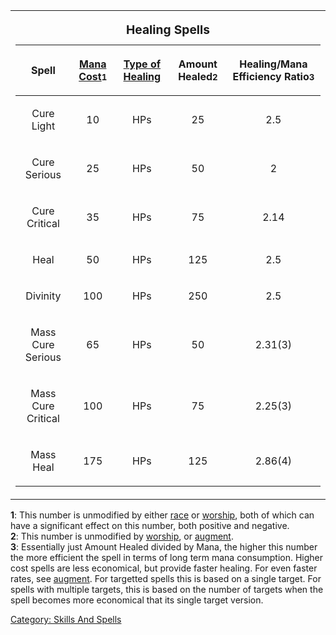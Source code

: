 <table>
<tbody>
<tr class="odd">
<td><table>
<caption><strong><big>Healing Spells</big></strong></caption>
<thead>
<tr class="header">
<th style="text-align: center;"><p>Spell</p></th>
<th style="text-align: center;"><p><a href="Mana_Points"
title="wikilink">Mana Cost</a><small>1</small></p></th>
<th style="text-align: center;"><p><a href=":Category:_Points"
title="wikilink">Type of Healing</a></p></th>
<th style="text-align: center;"><p>Amount
Healed<small>2</small></p></th>
<th style="text-align: center;"><p>Healing/Mana Efficiency
Ratio<small>3</small></p></th>
</tr>
</thead>
<tbody>
<tr class="odd">
<td style="text-align: center;"><p>Cure Light</p></td>
<td style="text-align: center;"><p>10</p></td>
<td style="text-align: center;"><p>HPs</p></td>
<td style="text-align: center;"><p>25</p></td>
<td style="text-align: center;"><p>2.5</p></td>
</tr>
<tr class="even">
<td style="text-align: center;"><p>Cure Serious</p></td>
<td style="text-align: center;"><p>25</p></td>
<td style="text-align: center;"><p>HPs</p></td>
<td style="text-align: center;"><p>50</p></td>
<td style="text-align: center;"><p>2</p></td>
</tr>
<tr class="odd">
<td style="text-align: center;"><p>Cure Critical</p></td>
<td style="text-align: center;"><p>35</p></td>
<td style="text-align: center;"><p>HPs</p></td>
<td style="text-align: center;"><p>75</p></td>
<td style="text-align: center;"><p>2.14</p></td>
</tr>
<tr class="even">
<td style="text-align: center;"><p>Heal</p></td>
<td style="text-align: center;"><p>50</p></td>
<td style="text-align: center;"><p>HPs</p></td>
<td style="text-align: center;"><p>125</p></td>
<td style="text-align: center;"><p>2.5</p></td>
</tr>
<tr class="odd">
<td style="text-align: center;"><p>Divinity</p></td>
<td style="text-align: center;"><p>100</p></td>
<td style="text-align: center;"><p>HPs</p></td>
<td style="text-align: center;"><p>250</p></td>
<td style="text-align: center;"><p>2.5</p></td>
</tr>
<tr class="even">
<td style="text-align: center;"><p>Mass Cure Serious</p></td>
<td style="text-align: center;"><p>65</p></td>
<td style="text-align: center;"><p>HPs</p></td>
<td style="text-align: center;"><p>50</p></td>
<td style="text-align: center;"><p>2.31(3)</p></td>
</tr>
<tr class="odd">
<td style="text-align: center;"><p>Mass Cure Critical</p></td>
<td style="text-align: center;"><p>100</p></td>
<td style="text-align: center;"><p>HPs</p></td>
<td style="text-align: center;"><p>75</p></td>
<td style="text-align: center;"><p>2.25(3)</p></td>
</tr>
<tr class="even">
<td style="text-align: center;"><p>Mass Heal</p></td>
<td style="text-align: center;"><p>175</p></td>
<td style="text-align: center;"><p>HPs</p></td>
<td style="text-align: center;"><p>125</p></td>
<td style="text-align: center;"><p>2.86(4)</p></td>
</tr>
</tbody>
</table></td>
</tr>
</tbody>
</table>

**1**: This number is unmodified by either
[race](:Category:_Races "wikilink") or [worship](Worship "wikilink"),
both of which can have a significant effect on this number, both
positive and negative.  
**2**: This number is unmodified by [worship](Worship "wikilink"), or
[augment](Augment "wikilink").  
**3**: Essentially just Amount Healed divided by Mana, the higher this
number the more efficient the spell in terms of long term mana
consumption. Higher cost spells are less economical, but provide faster
healing. For even faster rates, see [augment](Augment "wikilink"). For
targetted spells this is based on a single target. For spells with
multiple targets, this is based on the number of targets when the spell
becomes more economical that its single target version.

[Category: Skills And Spells](Category:_Skills_And_Spells "wikilink")
